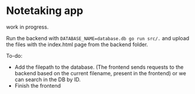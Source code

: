 # Notetaking app

work in progress.

Run the backend with ``````DATABASE_NAME=database.db go run src/.`````` and upload the files with the index.html page from the backend folder.

To-do:

- Add the filepath to the database. (The frontend sends requests to the backend based on the current filename, present in the frontend) or we can search in the DB by ID.
- Finish the frontend


